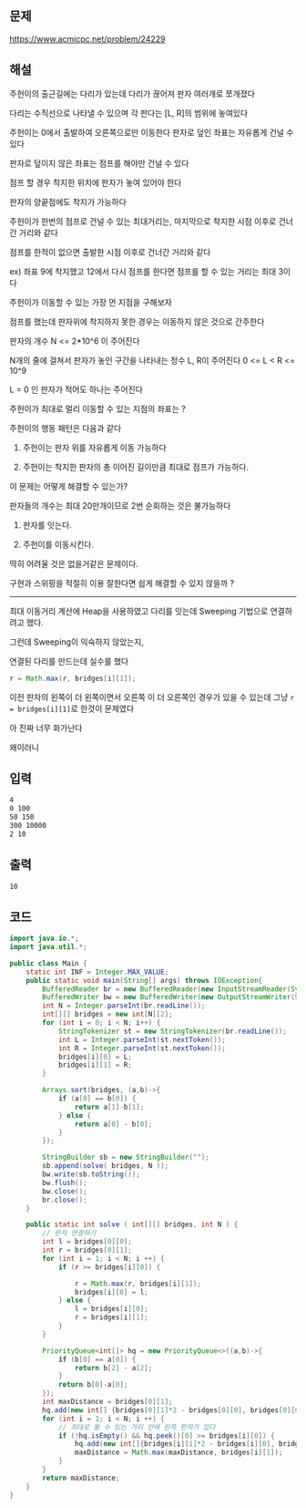 ## 문제

https://www.acmicpc.net/problem/24229

## 해설

주헌이의 출근길에는 다리가 있는데 다리가 끊어져 판자 여러개로 쪼개졌다

다리는 수직선으로 나타낼 수 있으며 각 판다는 [L, R]의 범위에 놓여있다

주헌이는 0에서 출발하여 오른쪽으로만 이동한다 판자로 덮인 좌표는 자유롭게 건널 수 있다

판자로 덮이지 않은 좌표는 점프를 해야만 건널 수 있다

점프 할 경우 착지한 위치에 판자가 놓여 있어야 한다

판자의 양끝점에도 착지가 가능하다

주헌이가 한번의 점프로 건널 수 있는 최대거리는, 마지막으로 착지한 시점 이후로 건너간 거리와 같다

점프를 한적이 없으면 출발한 시점 이후로 건너간 거리와 같다

ex) 좌표 9에 착지했고 12에서 다시 점프를 한다면 점프를 할 수 있는 거리는 최대 3이다

주헌이가 이동할 수 있는 가장 먼 지점을 구해보자

점프를 했는데 판자위에 착지하지 못한 경우는 이동하지 않은 것으로 간주한다

판자의 개수 N <= 2*10^6 이 주어진다

N개의 줄에 걸쳐서 판자가 놓인 구간을 나타내는 정수 L, R이 주어진다 0 <= L < R <= 10^9

L = 0 인 판자가 적어도 하나는 주어진다

주헌이가 최대로 멀리 이동할 수 있는 지점의 좌표는 ?

주헌이의 행동 패턴은 다음과 같다

1. 주헌이는 판자 위를 자유롭게 이동 가능하다

2. 주헌이는 착지한 판자의 총 이어진 길이만큼 최대로 점프가 가능하다.

이 문제는 어떻게 해결할 수 있는가?

판자들의 개수는 최대 20만개이므로 2번 순회하는 것은 불가능하다

1. 판자를 잇는다.

2. 주헌이를 이동시킨다.

딱히 어려울 것은 없을거같은 문제이다.

구현과 스위핑을 적절히 이용 잘한다면 쉽게 해결할 수 있지 않을까 ?

-----

최대 이동거리 계산에 Heap을 사용하였고 다리를 잇는데 Sweeping 기법으로 연결하려고 했다.

그런데 Sweeping이 익숙하지 않았는지,

연결된 다리를 만드는데 실수를 했다

```java
r = Math.max(r, bridges[i][1]);
```

이전 판자의 왼쪽이 더 왼쪽이면서 오른쪽 이 더 오른쪽인 경우가 있을 수 있는데 그냥 `r = bridges[i][1]`로 한것이 문제였다

아 진짜 너무 화가난다

왜이러니

## 입력
```txt
4
0 100
50 150
300 10000
2 10
```

## 출력
```txt
10
```

## 코드

```java
import java.io.*;
import java.util.*;

public class Main {
    static int INF = Integer.MAX_VALUE;
    public static void main(String[] args) throws IOException{
        BufferedReader br = new BufferedReader(new InputStreamReader(System.in));
        BufferedWriter bw = new BufferedWriter(new OutputStreamWriter(System.out));
        int N = Integer.parseInt(br.readLine());
        int[][] bridges = new int[N][2];
        for (int i = 0; i < N; i++) {
            StringTokenizer st = new StringTokenizer(br.readLine());
            int L = Integer.parseInt(st.nextToken());
            int R = Integer.parseInt(st.nextToken());
            bridges[i][0] = L;
            bridges[i][1] = R;
        }

        Arrays.sort(bridges, (a,b)->{
            if (a[0] == b[0]) {
                return a[1]-b[1];
            } else {
                return a[0] - b[0];
            }
        });

        StringBuilder sb = new StringBuilder("");
        sb.append(solve( bridges, N ));
        bw.write(sb.toString());
        bw.flush();
        bw.close();
        br.close();
    }

    public static int solve ( int[][] bridges, int N ) {
        // 판자 연결하기
        int l = bridges[0][0];
        int r = bridges[0][1];
        for (int i = 1; i < N; i ++) {
            if (r >= bridges[i][0]) {

                r = Math.max(r, bridges[i][1]);
                bridges[i][0] = l;
            } else {
                l = bridges[i][0];
                r = bridges[i][1];
            }
        }

        PriorityQueue<int[]> hq = new PriorityQueue<>((a,b)->{
            if (b[0] == a[0]) {
                return b[2] - a[2];
            }
            return b[0]-a[0];
        });
        int maxDistance = bridges[0][1];
        hq.add(new int[] {bridges[0][1]*2 - bridges[0][0], bridges[0][0], bridges[0][1]});
        for (int i = 1; i < N; i ++) {
            // 최대로 뛸 수 있는 거리 안에 왼쪽 판자가 있다
            if (!hq.isEmpty() && hq.peek()[0] >= bridges[i][0]) {
                hq.add(new int[]{bridges[i][1]*2 - bridges[i][0], bridges[i][0], bridges[i][1]});
                maxDistance = Math.max(maxDistance, bridges[i][1]);
            }
        }
        return maxDistance;
    }
}
```